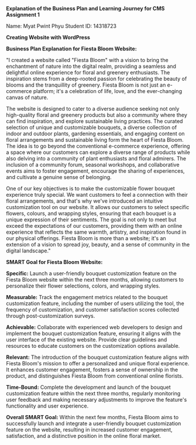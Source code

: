 **Explanation of the Business Plan and Learning Journey for CMS Assignment 1** 

Name: Myat Pwint Phyu
Student ID: 14318723



**Creating Website with WordPress**

**Business Plan Explanation for Fiesta Bloom Website:**

"I created a website called "Fiesta Bloom" with a vision to bring the enchantment of nature into the digital realm, providing a seamless and delightful online experience for floral and greenery enthusiasts. The inspiration stems from a deep-rooted passion for celebrating the beauty of blooms and the tranquillity of greenery. Fiesta Bloom is not just an e-commerce platform; it's a celebration of life, love, and the ever-changing canvas of nature.

The website is designed to cater to a diverse audience seeking not only high-quality floral and greenery products but also a community where they can find inspiration, and explore sustainable living practices. The curated selection of unique and customizable bouquets, a diverse collection of indoor and outdoor plants, gardening essentials, and engaging content on floral arrangements and sustainable living form the heart of Fiesta Bloom. The idea is to go beyond the conventional e-commerce experience, offering a space where our customers can explore a diverse range of products while also delving into a community of plant enthusiasts and floral admirers. The inclusion of a community forum, seasonal workshops, and collaborative events aims to foster engagement, encourage the sharing of experiences, and cultivate a genuine sense of belonging.

One of our key objectives is to make the customizable flower bouquet experience truly special. We want customers to feel a connection with their floral arrangements, and that's why we've introduced an intuitive customization tool on our website. It allows our customers to select specific flowers, colours, and wrapping styles, ensuring that each bouquet is a unique expression of their sentiments. The goal is not only to meet but exceed the expectations of our customers, providing them with an online experience that reflects the same warmth, artistry, and inspiration found in our physical offerings. Fiesta Bloom is more than a website; it's an extension of a vision to spread joy, beauty, and a sense of community in the digital landscape."

**SMART Goal for Fiesta Bloom Website:**

**Specific:**
Launch a user-friendly bouquet customization feature on the Fiesta Bloom website within the next three months, allowing customers to personalize their flower selections, colors, and wrapping styles.

**Measurable:**
Track the engagement metrics related to the bouquet customization feature, including the number of users utilizing the tool, the frequency of customization, and customer satisfaction scores collected through post-customization surveys.

**Achievable:**
Collaborate with experienced web developers to design and implement the bouquet customization feature, ensuring it aligns with the user interface of the existing website. Provide clear guidelines and resources to educate customers on the customization options available.

**Relevant:**
The introduction of the bouquet customization feature aligns with Fiesta Bloom's mission to offer a personalized and unique floral experience. It enhances customer engagement, fosters a sense of ownership in the product, and distinguishes Fiesta Bloom from conventional online florists.

**Time-Bound:**
Complete the development and launch of the bouquet customization feature within the next three months, regularly monitoring user feedback and making necessary adjustments to improve the feature's functionality and user experience.

**Overall SMART Goal:**
Within the next few months, Fiesta Bloom aims to successfully launch and integrate a user-friendly bouquet customization feature on the website, resulting in increased customer engagement, satisfaction, and a distinctive position in the online floral market.
